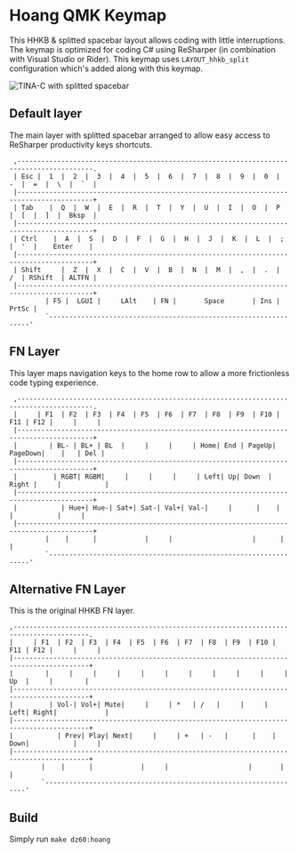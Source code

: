 # Hoang QMK Keymap
This HHKB & splitted spacebar layout allows coding with little interruptions. The keymap is optimized for coding C# using ReSharper (in combination with Visual Studio or Rider). This keymap uses `LAYOUT_hhkb_split` configuration which's added along with this keymap.

![TINA-C with splitted spacebar](https://i.redd.it/h1m9zn8f8b321.jpg)

## Default layer
The main layer with splitted spacebar arranged to allow easy access to ReSharper productivity keys shortcuts.
```
 ,-----------------------------------------------------------------------------------------.
 | Esc |  1  |  2  |  3  |  4  |  5  |  6  |  7  |  8  |  9  |  0  |  -  |  =  |  \  |  `  |
 |-----------------------------------------------------------------------------------------+
 | Tab    |  Q  |  W  |  E  |  R  |  T  |  Y  |  U  |  I  |  O  |  P  |  [  |  ]  |  Bksp  |
 |-----------------------------------------------------------------------------------------+
 | Ctrl    |  A  |  S  |  D  |  F  |  G  |  H  |  J  |  K  |  L  |  ;  |  '  |    Enter    |
 |-----------------------------------------------------------------------------------------+
 | Shift     |  Z  |  X  |  C  |  V  |  B  |  N  |  M  |  ,  |  .  |  /  | RShift  | ALTFN |
 |-----------------------------------------------------------------------------------------+
         | F5 |  LGUI |     LAlt    | FN |       Space       | Ins | PrtSc |
         `-----------------------------------------------------------------'
```
## FN Layer
This layer maps navigation keys to the home row to allow a more frictionless code typing experience.
```
 ,-----------------------------------------------------------------------------------------.
 |     | F1  | F2  | F3  | F4  | F5  | F6  | F7  | F8  | F9  | F10 | F11 | F12 |     |     |
 |-----------------------------------------------------------------------------------------+
 |        | BL- | BL+ | BL  |     |     |     | Home| End | PageUp| PageDown|    |   | Del |
 |-----------------------------------------------------------------------------------------+
 |         | RGBT| RGBM|     |     |     |     | Left| Up| Down  | Right |     |           |
 |-----------------------------------------------------------------------------------------+
 |           | Hue+| Hue-| Sat+| Sat-| Val+| Val-|     |      |    |     |           |     |
 |-----------------------------------------------------------------------------------------+
         |    |      |            |     |                    |      |      |
         `-----------------------------------------------------------------'
 ```
 ## Alternative FN Layer
 This is the original HHKB FN layer.
 ```
 ,-----------------------------------------------------------------------------------------.
 |     | F1  | F2  | F3  | F4  | F5  | F6  | F7  | F8  | F9  | F10 | F11 | F12 |     |     |
 |-----------------------------------------------------------------------------------------+
 |        |     |     |     |     |     |     |     |     |     |     | Up  |     |        |
 |-----------------------------------------------------------------------------------------+
 |         | Vol-| Vol+| Mute|     |     | *   | /   |     |     | Left| Right|            |
 |-----------------------------------------------------------------------------------------+
 |           | Prev| Play| Next|     |     | +   | -   |      |    | Down|           |     |
 |-----------------------------------------------------------------------------------------+
         |    |      |            |     |                    |       |     |
         `-----------------------------------------------------------------'
 ```
 ## Build
 Simply run `make dz60:hoang`